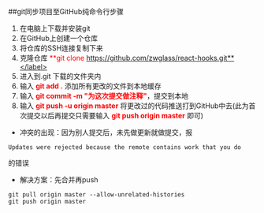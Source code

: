 ##git同步项目至GitHub纯命令行步骤

1. 在电脑上下载并安装git
2. 在GitHub上创建一个仓库
3. 将仓库的SSH连接复制下来
4. 克隆仓库 <label style="color:red">**git clone https://github.com/zwglass/react-hooks.git**</label>
5. 进入到.git 下载的文件夹内
6. 输入 <label style="color:red">**git add .**</label> 添加所有更改的文件到本地缓存
7. 输入 <label style="color:red">**git commit -m "为这次提交做注释"**</label>，提交到本地
8. 输入 <label style="color:red">**git push -u origin master**</label> 将更改过的代码推送打到GitHub中去(此为首次提交以后再提交只需要输入 <label style="color:red">**git push origin master**</label> 即可)

- 冲突的出现：因为别人提交后，未先做更新就做提交，报

```
Updates were rejected because the remote contains work that you do 
```
的错误

- 解决方案：先合并再push

``` 
git pull origin master --allow-unrelated-histories
git push origin master
```